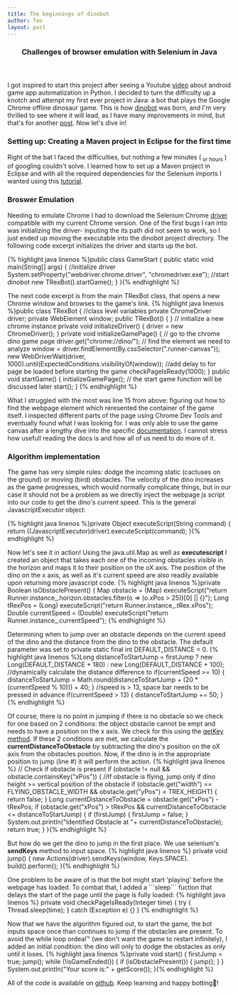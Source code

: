 ```yaml
---
title: The beginnings of dinobot
author: Teo
layout: post
---
```

<header> <h3> Challenges of browser emulation with Selenium in Java </h3> </header>
<p> I got inspired to start this project after seeing a Youtube <a href="https://www.youtube.com/watch?v=Du__JfXqsAs">video</a> about android game app automatization in Python. I decided to turn the difficulty up a knotch and attempt my first ever project in Java: a bot that plays the Google Chrome offline dinosaur game. This is how <a href="https://github.com/teopufulete/dinobot">dinobot</a> was born, and I'm very thrilled to see where it will lead, as I have many improvements in mind, but that's for another <a href="">post</a>. Now let's dive in! </p>

<h3>Setting up: Creating a Maven project in Eclipse for the first time</h3>
<p> Right of the bat I faced the difficulties, but nothing a few minutes (<sub> or hours </sub>) of googling couldn't solve. I learned how to set up a Maven project in Eclipse and with all the required dependencies for the Selenium imports I wanted using this <a href="https://www.techbeamers.com/create-selenium-webdriver-maven-project/">tutorial</a>. </p>

<h3>Broswer Emulation</h3>
<p> Needing to emulate Chrome I had to download the Selenium Chrome <a href="
https://chromedriver.chromium.org/downloads">driver</a> compatible with my current Chrome version. One of the first bugs I ran into was initializing the driver- inputing the its path did not seem to work, so I just ended up moving the executable into the dinobot project directory. The following code excerpt initializes the driver and starts up the bot. </p>
{% highlight java linenos %}public class GameStart {
	public static void main(String[] args) {
        //initialize driver
        System.setProperty("webdriver.chrome.driver", "chromedriver.exe");
        //start dinobot
        new TRexBot().startGame();
    }
}{% endhighlight %}

<p> The next code excerpt is from the main TRexBot class, that opens a new Chrome window and browses to the game's link.
{% highlight java linenos %}public class TRexBot {
  //class level variables 
	private ChromeDriver driver;
	private WebElement window;
    public TRexBot() {
    }
    // initialize a new chrome instance
    private void initializeDriver() {
    	driver =  new ChromeDriver();
    }
    private void initializeGamePage() {
      // go to the chrome dino game page
      driver.get("chrome://dino/");
      // find the element we need to analyze
      window = driver.findElement(By.cssSelector(".runner-canvas"));
      new WebDriverWait(driver, 1000).until(ExpectedConditions.visibilityOf(window));
	//add delay to for page be loaded before starting the game 
       checkPageIsReady(1000);
    }
    public void startGame() {
        initializeGamePage();
        // the start game function will be discussed later
        start();
    }
    {% endhighlight %}</p>

<p><span class="image left"><img src="{{'assets/images/dino.png' | relative_url }}" alt="" /></span>What I struggled with the most was line 15 from above: figuring out how to find the webpage element which reresented the container of the game itself. I inspected different parts of the page using Chrome Dev Tools and eventually found what I was looking for. I was only able to use the game canvas after a lengthy dive into the specific <a href="
https://www.selenium.dev/documentation/en/getting_started_with_webdriver/locating_elements/">documentation</a>. I cannot stress how usefull reading the docs is and how all of us need to do more of it. </p>
<p></p>
<p></p>

<h3>Algorithm implementation</h3>
<p> The game has very simple rules: dodge the incoming static (cactuses on the ground) or moving (bird) obstacles. The velocity of the dino increases as the game progresses, which would normally complicate things, but in our case it should not be a problem as we directly inject the webpage js script into our code to get the dino's current speed. This is the general JavascriptExecutor object: 

{% highlight java linenos %}private Object executeScript(String command) {
		return ((JavascriptExecutor)driver).executeScript(command);
		}{% endhighlight %}</p>

<p> Now let's see it in action! Using the java.util.Map as well as <b>executescript</b> I created an object that takes each one of the incoming obstacles visible in the horizon and maps it to their position on the oX axis. The position of the dino on the x axis, as well as it's current speed are also readily available upon returning more javascript code.
{% highlight java linenos %}private Boolean isObstaclePresent() {
        Map<String, Long> obstacle = (Map<String, Long>) executeScript("return Runner.instance_.horizon.obstacles.filter(o => (o.xPos > 25))[0] || {}");
        Long tRexPos = (Long) executeScript("return Runner.instance_.tRex.xPos");
        Double currentSpeed = (Double) executeScript("return Runner.instance_.currentSpeed");
	{% endhighlight %}</p>
	
<p> Determining when to jump over an obstacle depends on the current speed of the dino and the distance from the dino to the obstacle. The default parameter was set to private static final int DEFAULT_DISTANCE = 0.
{% highlight java linenos %}Long distanceToStartJump = firstJump ? new Long(DEFAULT_DISTANCE + 180) : new Long(DEFAULT_DISTANCE + 100);
        //dynamically calculate the distance difference to 
        if(currentSpeed >= 10) {
            distanceToStartJump = Math.round(distanceToStartJump + (20 * (currentSpeed % 10))) + 40;
        }
        //speed is > 13, space bar needs to be pressed in advance
        if(currentSpeed > 13) {
            distanceToStartJump += 50;
        }{% endhighlight %}</p>

<p> Of course, there is no point in jumping if there is no obstacle so we check for one based on 2 conditions: the object obstacle cannot be empt and needs to have a position on the x axis. We check for this using the <a href="https://www.baeldung.com/java-map-key-from-value">getKey method</a>. If these 2 conditions are met, we calculate the <b>currentDistanceToObstacle</b> by subtracting the dino's position on the oX axis from the obstacles position. Now, if the dino is in the appropriate position to jump (line #) it will perform the action.
 {% highlight java linenos %}         // Check if obstacle is present 
        if (obstacle != null && obstacle.containsKey("xPos")) {
        	//If obstacle is flying, jump only if dino height >= vertical position of the obstacle 
       	 	if (obstacle.get("width") == FLYING_OBSTACLE_WIDTH && obstacle.get("yPos") < TREX_HEIGHT) {
       	 		return false;
       	 	}
       	 	Long currentDistanceToObstacle = obstacle.get("xPos") - tRexPos;
        	       	 	if (obstacle.get("xPos") > tRexPos && currentDistanceToObstacle <= distanceToStartJump) {
       	 		if (firstJump) {
       	 			firstJump = false;
       	 		}
       	 		System.out.println("Identified Obstacle at "+ currentDistanceToObstacle);
       	 		return true;
       	 	}
        }{% endhighlight %} </p>

<p> But how do we get the dino to jump in the first place. We use selenium's <b>sendKeys</b> method to input space.
{% highlight java linenos %}    private void jump() {
    	new Actions(driver).sendKeys(window, Keys.SPACE). build().perform();
    }{% endhighlight %} </p>

<p> One problem to be aware of is that the bot might start 'playing' before the webpage has loaded. To combat that, I added a ```sleep``` fuction that delays the start of the page until the page is fully loaded:
{% highlight java linenos %}     private void checkPageIsReady(Integer time) {
        try {
            Thread.sleep(time);
        } catch (Exception e) {}
    } {% endhighlight %} </p>
	
<p> Now that we have the algorithm figured out,	to start the game, the bot inputs space once than continues to jump if the obstacles are present. To avoid the while loop ordeal™ (we don't want the game to restart infinitely), I added an initial condition: the dino will only to dodge the obstacles as only until it loses.
{% highlight java linenos %}private void start() {
    	firstJump = true;
        jump();
        while (!isGameEnded()) {
        	if (isObstaclePresent()) {
        		jump();
        	}
        }
        System.out.println("Your score is:" + getScore());
    }{% endhighlight %} </p>
  
 <p> All of the code is available on <a href="https://github.com/teopufulete/dinobot">github</a>. Keep learning and happy botting💖! </p>
	
